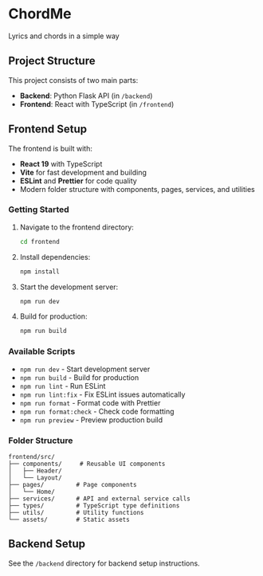 # ChordMe

Lyrics and chords in a simple way

## Project Structure

This project consists of two main parts:

- **Backend**: Python Flask API (in `/backend`)
- **Frontend**: React with TypeScript (in `/frontend`)

## Frontend Setup

The frontend is built with:
- **React 19** with TypeScript
- **Vite** for fast development and building
- **ESLint** and **Prettier** for code quality
- Modern folder structure with components, pages, services, and utilities

### Getting Started

1. Navigate to the frontend directory:
   ```bash
   cd frontend
   ```

2. Install dependencies:
   ```bash
   npm install
   ```

3. Start the development server:
   ```bash
   npm run dev
   ```

4. Build for production:
   ```bash
   npm run build
   ```

### Available Scripts

- `npm run dev` - Start development server
- `npm run build` - Build for production
- `npm run lint` - Run ESLint
- `npm run lint:fix` - Fix ESLint issues automatically
- `npm run format` - Format code with Prettier
- `npm run format:check` - Check code formatting
- `npm run preview` - Preview production build

### Folder Structure

```
frontend/src/
├── components/     # Reusable UI components
│   ├── Header/
│   └── Layout/
├── pages/         # Page components
│   └── Home/
├── services/      # API and external service calls
├── types/         # TypeScript type definitions
├── utils/         # Utility functions
└── assets/        # Static assets
```

## Backend Setup

See the `/backend` directory for backend setup instructions.
